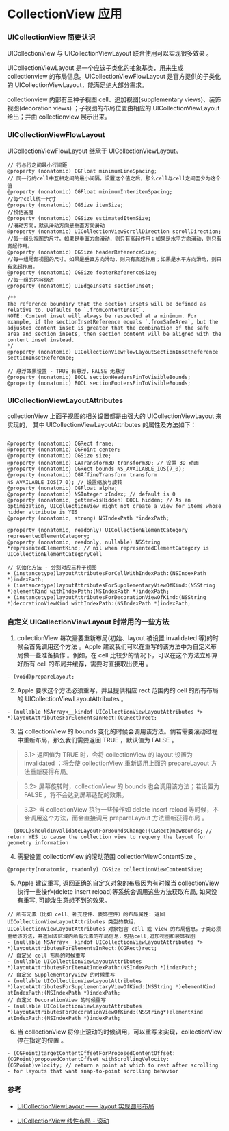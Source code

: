 # CollectionView 应用


### UICollectionView 简要认识
UICollectionView 与 UICollectionViewLayout 联合使用可以实现很多效果 。

UICollectionViewLayout 是一个应该子类化的抽象基类，用来生成 collectionview 的布局信息。UICollectionViewFlowLayout 是官方提供的子类化的 UICollectionViewLayout，能满足绝大部分需求。

collectionview 内部有三种子视图 cell、追加视图(supplementary views)、装饰视图(decoration views) ；子视图的布局位置由相应的 UICollectionViewLayout 给出；并由 collectionview 展示出来。

### UICollectionViewFlowLayout

UICollectionViewFlowLayout 继承于 UICollectionViewLayout。

```
// 行与行之间最小行间距
@property (nonatomic) CGFloat minimumLineSpacing;
// 同一行的cell中互相之间的最小间隔，设置这个值之后，那么cell与cell之间至少为这个值
@property (nonatomic) CGFloat minimumInteritemSpacing;
//每个cell统一尺寸
@property (nonatomic) CGSize itemSize;
//预估高度
@property (nonatomic) CGSize estimatedItemSize;
//滑动方向，默认滑动方向是垂直方向滑动
@property (nonatomic) UICollectionViewScrollDirection scrollDirection;
//每一组头视图的尺寸。如果是垂直方向滑动，则只有高起作用；如果是水平方向滑动，则只有宽起作用。
@property (nonatomic) CGSize headerReferenceSize;
//每一组尾部视图的尺寸。如果是垂直方向滑动，则只有高起作用；如果是水平方向滑动，则只有宽起作用。
@property (nonatomic) CGSize footerReferenceSize;
//每一组的内容缩进
@property (nonatomic) UIEdgeInsets sectionInset;

/**
The reference boundary that the section insets will be defined as relative to. Defaults to `.fromContentInset`.
NOTE: Content inset will always be respected at a minimum. For example, if the sectionInsetReference equals `.fromSafeArea`, but the adjusted content inset is greater that the combination of the safe area and section insets, then section content will be aligned with the content inset instead.
*/
@property (nonatomic) UICollectionViewFlowLayoutSectionInsetReference sectionInsetReference;

// 悬浮效果设置 - TRUE 有悬浮，FALSE 无悬浮
@property (nonatomic) BOOL sectionHeadersPinToVisibleBounds;
@property (nonatomic) BOOL sectionFootersPinToVisibleBounds;
```

### UICollectionViewLayoutAttributes

collectionView 上面子视图的相关设置都是由强大的 UICollectionViewLayout 来实现的，
其中 UICollectionViewLayoutAttributes 的属性及方法如下：


```

@property (nonatomic) CGRect frame;
@property (nonatomic) CGPoint center;
@property (nonatomic) CGSize size;
@property (nonatomic) CATransform3D transform3D; // 设置 3D 动画
@property (nonatomic) CGRect bounds NS_AVAILABLE_IOS(7_0);
@property (nonatomic) CGAffineTransform transform NS_AVAILABLE_IOS(7_0); // 设置缩放与旋转
@property (nonatomic) CGFloat alpha;
@property (nonatomic) NSInteger zIndex; // default is 0
@property (nonatomic, getter=isHidden) BOOL hidden; // As an optimization, UICollectionView might not create a view for items whose hidden attribute is YES
@property (nonatomic, strong) NSIndexPath *indexPath;

@property (nonatomic, readonly) UICollectionElementCategory representedElementCategory;
@property (nonatomic, readonly, nullable) NSString *representedElementKind; // nil when representedElementCategory is UICollectionElementCategoryCell

// 初始化方法 - 分别对应三种子视图
+ (instancetype)layoutAttributesForCellWithIndexPath:(NSIndexPath *)indexPath;
+ (instancetype)layoutAttributesForSupplementaryViewOfKind:(NSString *)elementKind withIndexPath:(NSIndexPath *)indexPath;
+ (instancetype)layoutAttributesForDecorationViewOfKind:(NSString *)decorationViewKind withIndexPath:(NSIndexPath *)indexPath;

```


### 自定义 UICollectionViewLayout 时常用的一些方法

1. collectionView 每次需要重新布局(初始、layout 被设置 invalidated 等)的时候会首先调用这个方法 。Apple 建议我们可以在重写的该方法中为自定义布局做一些准备操作 。例如，在 cell 比较少的情况下，可以在这个方法立即算好所有 cell 的布局并缓存，需要时直接取出使用 。

```
- (void)prepareLayout;
```

2. Apple 要求这个方法必须重写，并且提供相应 rect 范围内的 cell 的所有布局的 UICollectionViewLayoutAttributes 。

```
- (nullable NSArray<__kindof UICollectionViewLayoutAttributes *> *)layoutAttributesForElementsInRect:(CGRect)rect;
```

3. 当 collectionView 的 bounds 变化的时候会调用该方法。倘若需要滚动过程中重新布局，那么我们需要返回 TRUE ，默认值为 FALSE 。

  > 3.1> 返回值为 TRUE 时，会将 collectionView 的 layout 设置为 invalidated ；将会使 collectionView 重新调用上面的 prepareLayout 方法重新获得布局。

  > 3.2> 屏幕旋转时，collectionView 的 bounds 也会调用该方法；若设置为 FALSE ，将不会达到屏幕适配的效果。

  > 3.3> 当 collectionView 执行一些操作如 delete insert reload 等时候，不会调用这个方法，而会直接调用 prepareLayout 方法重新获得布局 。

```
- (BOOL)shouldInvalidateLayoutForBoundsChange:(CGRect)newBounds; // return YES to cause the collection view to requery the layout for geometry information
```

4. 需要设置 collectionView 的滚动范围 collectionViewContentSize 。

```
@property(nonatomic, readonly) CGSize collectionViewContentSize;
```

5. Apple 建议重写, 返回正确的自定义对象的布局因为有时候当 collectionView 执行一些操作(delete insert reload)等系统会调用这些方法获取布局, 如果没有重写, 可能发生意想不到的效果。

```
// 所有元素（比如 cell、补充控件、装饰控件）的布局属性: 返回 UICollectionViewLayoutAttributes 类型的数组，UICollectionViewLayoutAttributes 对象包含 cell 或 view 的布局信息。子类必须重载该方法，并返回该区域内所有元素的布局信息，包括cell,追加视图和装饰视图
- (nullable NSArray<__kindof UICollectionViewLayoutAttributes *> *)layoutAttributesForElementsInRect:(CGRect)rect;
// 自定义 cell 布局的时候重写
- (nullable UICollectionViewLayoutAttributes *)layoutAttributesForItemAtIndexPath:(NSIndexPath *)indexPath;
// 自定义 SupplementaryView 的时候重写
- (nullable UICollectionViewLayoutAttributes *)layoutAttributesForSupplementaryViewOfKind:(NSString *)elementKind atIndexPath:(NSIndexPath *)indexPath;
// 自定义 DecorationView 的时候重写
- (nullable UICollectionViewLayoutAttributes *)layoutAttributesForDecorationViewOfKind:(NSString*)elementKind atIndexPath:(NSIndexPath *)indexPath;
```

6. 当 collectionView 将停止滚动的时候调用，可以重写来实现，collectionView 停在指定的位置 。

```
- (CGPoint)targetContentOffsetForProposedContentOffset:(CGPoint)proposedContentOffset withScrollingVelocity:(CGPoint)velocity; // return a point at which to rest after scrolling - for layouts that want snap-to-point scrolling behavior
```

### 参考

* [UICollectionViewLayout —— layout 实现圆形布局](https://www.jianshu.com/p/c13ef47c55ff)

* [UICollectionView 线性布局 - 滚动](https://www.jianshu.com/p/57e3b96a5e9c)
